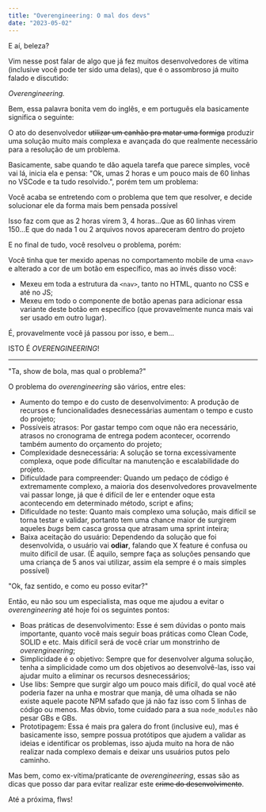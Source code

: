 ```yaml
---
title: "Overengineering: O mal dos devs"
date: "2023-05-02"
---
```


E aí, beleza?

Vim nesse post falar de algo que já fez muitos desenvolvedores de vítima (inclusive você pode ter sido uma delas), que é o assombroso já muito falado e discutido:

*Overengineering.*

Bem, essa palavra bonita vem do inglês, e em português ela basicamente significa o seguinte:

O ato do desenvolvedor ~~utilizar um canhão pra matar uma formiga~~ produzir uma solução muito mais complexa e avançada do que realmente necessário para a resolução de um problema.

Basicamente, sabe quando te dão aquela tarefa que parece simples, você vai lá, inicia ela e pensa: "Ok, umas 2 horas e um pouco mais de 60 linhas no VSCode e ta tudo resolvido.", porém tem um problema: 

Você acaba se entretendo com o problema que tem que resolver, e decide solucionar ele da forma mais bem pensada possível

Isso faz com que as 2 horas virem 3, 4 horas...Que as 60 linhas virem 150...E que do nada 1 ou 2 arquivos novos apareceram dentro do projeto

E no final de tudo, você resolveu o problema, porém:

Você tinha que ter mexido apenas no comportamento mobile de uma `<nav>` e alterado a cor de um botão em específico, mas ao invés disso você:

- Mexeu em toda a estrutura da `<nav>`, tanto no HTML, quanto no CSS e até no JS;
- Mexeu em todo o componente de botão apenas para adicionar essa variante deste botão em específico (que provavelmente nunca mais vai ser usado em outro lugar).

É, provavelmente você já passou por isso, e bem...

ISTO É *OVERENGINEERING*!

---

"Ta, show de bola, mas qual o problema?"

O problema do *overengineering* são vários, entre eles:

- Aumento do tempo e do custo de desenvolvimento: A produção de recursos e funcionalidades desnecessárias aumentam o tempo e custo do projeto;
- Possíveis atrasos: Por gastar tempo com oque não era necessário, atrasos no cronograma de entrega podem acontecer, ocorrendo também aumento do orçamento do projeto;
- Complexidade desnecessária: A solução se torna excessivamente complexa, oque pode dificultar na manutenção e escalabilidade do projeto.
- Dificuldade para compreender: Quando um pedaço de código é extremamente complexo, a maioria dos desenvolvedores provavelmente vai passar longe, já que é difícil de ler e entender oque esta acontecendo em determinado método, script e afins;
- Dificuldade no teste: Quanto mais complexo uma solução, mais difícil se torna testar e validar, portanto tem uma chance maior de surgirem aqueles *bugs* bem casca grossa que atrasam uma sprint inteira;
- Baixa aceitação do usuário: Dependendo da solução que foi desenvolvida, o usuário vai **odiar**, falando que X feature é confusa ou muito díficil de usar. (É aquilo, sempre faça as soluções pensando que uma criança de 5 anos vai utilizar, assim ela sempre é o mais simples possível)

"Ok, faz sentido, e como eu posso evitar?"

Então, eu não sou um especialista, mas oque me ajudou a evitar o *overengineering* até hoje foi os seguintes pontos:

- Boas práticas de desenvolvimento: Esse é sem dúvidas o ponto mais importante, quanto você mais seguir boas práticas como Clean Code, SOLID e etc. Mais difícil será de você criar um monstrinho de *overengineering*;
- Simplicidade é o objetivo: Sempre que for desenvolver alguma solução, tenha a simplicidade como um dos objetivos ao desenvolvê-las, isso vai ajudar muito a eliminar os recursos desnecessários;
- Use libs: Sempre que surgir algo um pouco mais difícil, do qual você até poderia fazer na unha e mostrar que manja, dê uma olhada se não existe aquele pacote NPM safado que já não faz isso com 5 linhas de código ou menos. Mas óbvio, tome cuidado para a sua `node_modules` não pesar GBs e GBs.
- Prototipagem: Essa é mais pra galera do front (inclusive eu), mas é basicamente isso, sempre possua protótipos que ajudem a validar as ideias e identificar os problemas, isso ajuda muito na hora de não realizar nada complexo demais e deixar uns usuários putos pelo caminho.

Mas bem, como ex-vítima/praticante de *overengineering*, essas são as dicas que posso dar para evitar realizar este ~~crime do desenvolvimento~~.

Até a próxima, flws!